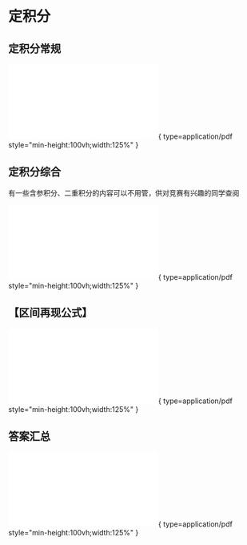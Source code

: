 # 定积分


## 定积分常规

![Alt text](de_int_1.pdf){ type=application/pdf style="min-height:100vh;width:125%" }

## 定积分综合

有一些含参积分、二重积分的内容可以不用管，供对竞赛有兴趣的同学查阅

![Alt text](de_int_2.pdf){ type=application/pdf style="min-height:100vh;width:125%" }

## 【区间再现公式】

![Alt text](de_int_3.pdf){ type=application/pdf style="min-height:100vh;width:125%" }

## 答案汇总

![Alt text](de_int_ans.pdf){ type=application/pdf style="min-height:100vh;width:125%" }